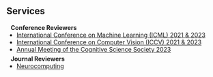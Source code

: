 ## Services

<h4 style="margin:0 10px 0;">Conference Reviewers</h4>

<ul style="margin:0 0 5px;">
  <li><a href="https://icml.cc/Conferences/2023"><autocolor>International Conference on Machine Learning (ICML) 2021 & 2023</autocolor></a></li>
  <li><a href="http://iccv2023.thecvf.com/"><autocolor>International Conference on Computer Vision (ICCV) 2021 & 2023</autocolor></a></li>
  <li><a href="https://cognitivesciencesociety.org/cogsci-2023/"><autocolor>Annual Meeting of the Cognitive Science Society 2023</autocolor></a></li>
</ul>

<h4 style="margin:0 10px 0;">Journal Reviewers</h4>

<ul style="margin:0 0 20px;">
  <li><a href="https://www.sciencedirect.com/journal/neurocomputing"><autocolor>Neurocomputing</autocolor></a></li>
</ul>
